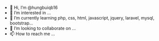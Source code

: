 - 👋 Hi, I’m @hungbuiqb16
- 👀 I’m interested in ...
- 🌱 I’m currently learning php, css, html, javascript, jquery, laravel, mysql, bootstrap...
- 💞️ I’m looking to collaborate on ...
- 📫 How to reach me ...

<!---
hungbuiqb16/hungbuiqb16 is a ✨ special ✨ repository because its `README.md` (this file) appears on your GitHub profile.
You can click the Preview link to take a look at your changes.
--->
